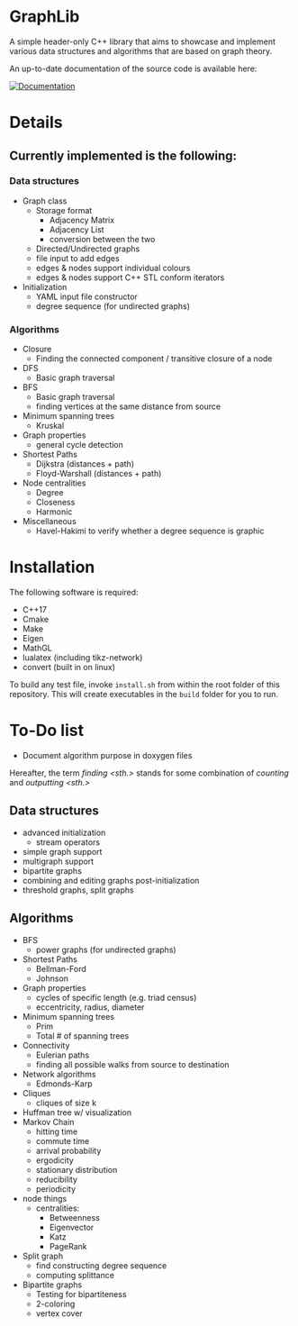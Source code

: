 # GraphLib

A simple header-only C++ library that aims to showcase and implement various data structures and algorithms that are based on graph theory.

An up-to-date documentation of the source code is available here:

[![Documentation](https://codedocs.xyz/guetzli32/GraphLib.svg)](https://codedocs.xyz/guetzli32/GraphLib/)

# Details
## Currently implemented is the following:
### Data structures
- Graph class
  - Storage format
    - Adjacency Matrix
    - Adjacency List
    - conversion between the two
  - Directed/Undirected graphs
  - file input to add edges
  - edges & nodes support individual colours
  - edges & nodes support C++ STL conform iterators
- Initialization
  - YAML input file constructor
  - degree sequence (for undirected graphs)

### Algorithms
- Closure
  - Finding the connected component / transitive closure of a node
- DFS
  - Basic graph traversal
- BFS
  - Basic graph traversal
  - finding vertices at the same distance from source
- Minimum spanning trees
  - Kruskal
- Graph properties
  - general cycle detection
- Shortest Paths
  - Dijkstra (distances + path)
  - Floyd-Warshall (distances + path)
- Node centralities
  - Degree
  - Closeness
  - Harmonic
- Miscellaneous
  - Havel-Hakimi to verify whether a degree sequence is graphic

# Installation
The following software is required:
- C++17
- Cmake
- Make
- Eigen
- MathGL
- lualatex (including tikz-network)
- convert (built in on linux)

To build any test file, invoke `install.sh` from within the root folder of this repository. This will create executables in the `build` folder for you to run.

# To-Do list
- Document algorithm purpose in doxygen files
  
Hereafter, the term _finding <sth.>_ stands for some combination of _counting_ and _outputting <sth.>_
## Data structures
- advanced initialization 
  - stream operators
- simple graph support
- multigraph support
- bipartite graphs
- combining and editing graphs post-initialization
- threshold graphs, split graphs
## Algorithms
- BFS
  - power graphs (for undirected graphs)
- Shortest Paths
  - Bellman-Ford
  - Johnson
- Graph properties
  - cycles of specific length (e.g. triad census)
  - eccentricity, radius, diameter
- Minimum spanning trees
  - Prim
  - Total # of spanning trees
- Connectivity
  - Eulerian paths
  - finding all possible walks from source to destination
- Network algorithms
  - Edmonds-Karp
- Cliques
  - cliques of size k
- Huffman tree w/ visualization
- Markov Chain
  - hitting time
  - commute time
  - arrival probability
  - ergodicity
  - stationary distribution
  - reducibility
  - periodicity
- node things
  - centralities: 
    - Betweenness
    - Eigenvector
    - Katz
    - PageRank
- Split graph
  - find constructing degree sequence
  - computing splittance
- Bipartite graphs
  - Testing for bipartiteness
  - 2-coloring
  - vertex cover
